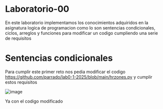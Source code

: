 # Laboratorio-00

En este laboratorio implementamos los conocimientos adquiridos en la asignatura logica de programacion como lo son sentencias condicionales, ciclos, arreglos y funciones para modificar un codigo cumpliendo una serie de requisitos 

# Sentencias condicionales

Para cumplir este primer reto nos pedia modificar el codigo https://github.com/parrado/lab0-1-2025/blob/main/hrzones.py y cumplir estos requisitos

![image](https://github.com/user-attachments/assets/3140189a-df31-4a8e-a6fb-3285653519fe)

Ya con el codigo modificado 
